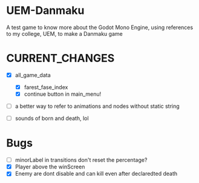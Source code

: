 # UEM-Danmaku
A test game to know more about the Godot Mono Engine, using references to my college, UEM,  to make a Danmaku game

# CURRENT_CHANGES
- [x] all_game_data
	- [x] farest_fase_index
	- [x] continue button in main_menu!
- [ ] a better way to refer to animations and nodes without static string
- [ ] sounds of born and death, lol



# Bugs
- [ ] minorLabel in transitions don't reset the percentage?
- [x] Player above the winScreen
- [x] Enemy are dont disable and can kill even after declaredted death
